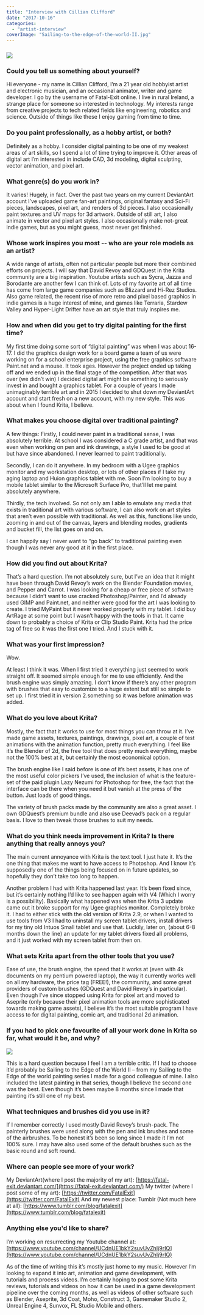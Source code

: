 ```yaml
---
title: "Interview with Cillian Clifford"
date: "2017-10-16"
categories: 
  - "artist-interview"
coverImage: "Sailing-to-the-edge-of-the-world-II.jpg"
---
```


### ![](images/Sailing-to-the-edge-of-the-world-IV.jpg)

### Could you tell us something about yourself?

Hi everyone - my name is Cillian Clifford, I’m a 21 year old hobbyist artist and electronic musician, and an occasional animator, writer and game developer. I go by the username of Fatal-Exit online. I live in rural Ireland, a strange place for someone so interested in technology. My interests range from creative projects to tech related fields like engineering, robotics and science. Outside of things like these I enjoy gaming from time to time.

### Do you paint professionally, as a hobby artist, or both?

Definitely as a hobby. I consider digital painting to be one of my weakest areas of art skills, so I spend a lot of time trying to improve it. Other areas of digital art I’m interested in include CAD, 3d modeling, digital sculpting, vector animation, and pixel art.

### What genre(s) do you work in?

It varies! Hugely, in fact. Over the past two years on my current DeviantArt account I’ve uploaded game fan-art paintings, original fantasy and Sci-Fi pieces, landscapes, pixel art, and renders of 3d pieces. I also occasionally paint textures and UV maps for 3d artwork. Outside of still art, I also animate in vector and pixel art styles. I also occasionally make not-great indie games, but as you might guess, most never get finished.

### Whose work inspires you most -- who are your role models as an artist?

A wide range of artists, often not particular people but more their combined efforts on projects. I will say that David Revoy and GDQuest in the Krita community are a big inspiration. Youtube artists such as Sycra, Jazza and Borodante are another few I can think of. Lots of my favorite art of all time has come from large game companies such as Blizzard and Hi-Rez Studios. Also game related, the recent rise of more retro and pixel based graphics in indie games is a huge interest of mine, and games like Terraria, Stardew Valley and Hyper-Light Drifter have an art style that truly inspires me.

### How and when did you get to try digital painting for the first time?

My first time doing some sort of “digital painting” was when I was about 16-17. I did the graphics design work for a board game a team of us were working on for a school enterprise project, using the free graphics software Paint.net and a mouse. It took ages. However the project ended up taking off and we ended up in the final stage of the competition. After that was over (we didn’t win) I decided digital art might be something to seriously invest in and bought a graphics tablet. For a couple of years I made unimaginably terrible art and in 2015 I decided to shut down my DeviantArt account and start fresh on a new account, with my new style. This was about when I found Krita, I believe.

### What makes you choose digital over traditional painting?

A few things: Firstly, I could never paint in a traditional sense, I was absolutely terrible. At school I was considered a C grade artist, and that was even when working on pen and ink drawings, a style I used to be good at but have since abandoned. I never learned to paint traditionally.

Secondly, I can do it anywhere. In my bedroom with a Ugee graphics monitor and my workstation desktop, or lots of other places if I take my aging laptop and Huion graphics tablet with me. Soon I’m looking to buy a mobile tablet similar to the Microsoft Surface Pro, that’ll let me paint absolutely anywhere.

Thirdly, the tech involved. So not only am I able to emulate any media that exists in traditional art with various software, I can also work on art styles that aren’t even possible with traditional. As well as this, functions like undo, zooming in and out of the canvas, layers and blending modes, gradients and bucket fill, the list goes on and on.

I can happily say I never want to “go back” to traditional painting even though I was never any good at it in the first place.

### How did you find out about Krita?

That’s a hard question. I’m not absolutely sure, but I’ve an idea that it might have been through David Revoy’s work on the Blender Foundation movies, and Pepper and Carrot. I was looking for a cheap or free piece of software because I didn’t want to use cracked Photoshop/Painter, and I’d already used GIMP and Paint.net, and neither were good for the art I was looking to create. I tried MyPaint but it never worked properly with my tablet. I did buy ArtRage at some point but I wasn’t happy with the tools in that. It came down to probably a choice of Krita or Clip Studio Paint. Krita had the price tag of free so it was the first one I tried. And I stuck with it.

### What was your first impression?

Wow.

At least I think it was. When I first tried it everything just seemed to work straight off. It seemed simple enough for me to use efficiently. And the brush engine was simply amazing. I don’t know if there’s any other program with brushes that easy to customize to a huge extent but still so simple to set up. I first tried it in version 2.something so it was before animation was added.

### What do you love about Krita?

Mostly, the fact that it works to use for most things you can throw at it. I’ve made game assets, textures, paintings, drawings, pixel art, a couple of test animations with the animation function, pretty much everything. I feel like it’s the Blender of 2d, the free tool that does pretty much everything, maybe not the 100% best at it, but certainly the most economical option.

The brush engine like I said before is one of it’s best assets, it has one of the most useful color pickers I’ve used, the inclusion of what is the feature-set of the paid plugin Lazy Nezumi for Photoshop for free, the fact that the interface can be there when you need it but vanish at the press of the button. Just loads of good things.

The variety of brush packs made by the community are also a great asset. I own GDQuest’s premium bundle and also use Deevad’s pack on a regular basis. I love to then tweak those brushes to suit my needs.

### What do you think needs improvement in Krita? Is there anything that really annoys you?

The main current annoyance with Krita is the text tool. I just hate it. It’s the one thing that makes me want to have access to Photoshop. And I know it’s supposedly one of the things being focused on in future updates, so hopefully they don’t take too long to happen.

Another problem I had with Krita happened last year. It’s been fixed since, but it’s certainly nothing I’d like to see happen again with V4 (Which I worry is a possibility). Basically what happened was when the Krita 3 update came out it broke support for my Ugee graphics monitor. Completely broke it. I had to either stick with the old version of Krita 2.9, or when I wanted to use tools from V3 I had to uninstall my screen tablet drivers, install drivers for my tiny old Intuos Small tablet and use that. Luckily, later on, (about 6-8 months down the line) an update for my tablet drivers fixed all problems, and it just worked with my screen tablet from then on.

### What sets Krita apart from the other tools that you use?

Ease of use, the brush engine, the speed that it works at (even with 4k documents on my pentium powered laptop), the way it currently works well on all my hardware, the price tag (FREE!), the community, and some great providers of custom brushes (GDQuest and David Revoy’s in particular). Even though I’ve since stopped using Krita for pixel art and moved to Aseprite (only because their pixel animation tools are more sophisticated towards making game assets), I believe it’s the most suitable program I have access to for digital painting, comic art, and traditional 2d animation.

### If you had to pick one favourite of all your work done in Krita so far, what would it be, and why?

![](images/Sailing-to-the-edge-of-the-world-II.jpg)

This is a hard question because I feel I am a terrible critic. If I had to choose it’d probably be Sailing to the Edge of the World II – from my Sailing to the Edge of the world painting series I made for a good colleague of mine. I also included the latest painting in that series, though I believe the second one was the best. Even though it’s been maybe 8 months since I made that painting it’s still one of my best.

### What techniques and brushes did you use in it?

If I remember correctly I used mostly David Revoy’s brush-pack. The painterly brushes were used along with the pen and ink brushes and some of the airbrushes. To be honest it’s been so long since I made it I’m not 100% sure. I may have also used some of the default brushes such as the basic round and soft round.

### Where can people see more of your work?

My DeviantArt(where I post the majority of my art): [https://fatal-exit.deviantart.com/](https://fatal-exit.deviantart.com/) My twitter (where I post some of my art): [https://twitter.com/FatalExit](https://twitter.com/FatalExit) And my newest place: Tumblr (Not much here at all): [https://www.tumblr.com/blog/fatalexit](https://www.tumblr.com/blog/fatalexit)

### Anything else you'd like to share?

I’m working on resurrecting my Youtube channel at: [https://www.youtube.com/channel/UCdnUE1bkY2suvUvZhIj9rIQ](https://www.youtube.com/channel/UCdnUE1bkY2suvUvZhIj9rIQ)

As of the time of writing this it’s mostly just home to my music. However I’m looking to expand it into art, animation and game development, with tutorials and process videos. I’m certainly hoping to post some Krita reviews, tutorials and videos on how it can be used in a game development pipeline over the coming months, as well as videos of other software such as Blender, Aseprite, 3d Coat, Moho, Construct 3, Gamemaker Studio 2, Unreal Engine 4, Sunvox, FL Studio Mobile and others.
